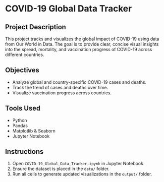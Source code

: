 # COVID-19 Global Data Tracker

## Project Description
This project tracks and visualizes the global impact of COVID-19 using data from Our World in Data. The goal is to provide clear, concise visual insights into the spread, mortality, and vaccination progress of COVID-19 across different countries.

## Objectives
- Analyze global and country-specific COVID-19 cases and deaths.
- Track the trend of cases and deaths over time.
- Visualize vaccination progress across countries.

## Tools Used
- Python
- Pandas
- Matplotlib & Seaborn
- Jupyter Notebook

## Instructions
1. Open `COVID-19_Global_Data_Tracker.ipynb` in Jupyter Notebook.
2. Ensure the dataset is placed in the `data/` folder.
3. Run all cells to generate updated visualizations in the `output/` folder.
